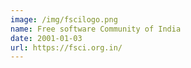 ```yaml
---
image: /img/fscilogo.png
name: Free software Community of India
date: 2001-01-03
url: https://fsci.org.in/
---
```

